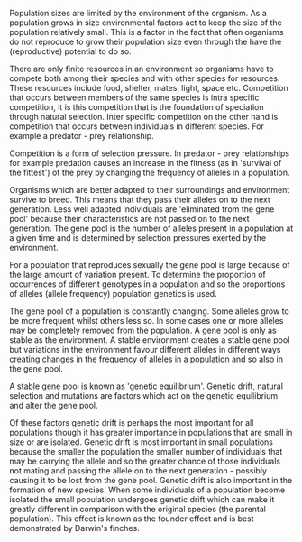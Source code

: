 Population sizes are limited by the environment of the organism. As a population grows in size environmental factors act to keep the size of the population relatively small. This is a factor in the fact that often organisms do not reproduce to grow their population size even through the have the (reproductive) potential to do so.

There are only finite resources in an environment so organisms have to compete both among their species and with other species for resources. These resources include food, shelter, mates, light, space etc. Competition that occurs between members of the same species is intra specific competition, it is this competition that is the foundation of speciation through natural selection. Inter specific competition on the other hand is competition that occurs between individuals in different species. For example a predator - prey relationship.

Competition is a form of selection pressure. In predator - prey relationships for example predation causes an increase in the fitness (as in 'survival of the fittest') of the prey by changing the frequency of alleles in a population.

Organisms which are better adapted to their surroundings and environment survive to breed. This means that they pass their alleles on to the next generation. Less well adapted individuals are 'eliminated from the gene pool' because their characteristics are not passed on to the next generation. The gene pool is the number of alleles present in a population at a given time and is determined by selection pressures exerted by the environment.

For a population that reproduces sexually the gene pool is large because of the large amount of variation present. To determine the proportion of occurrences of different genotypes in a population and so the proportions of alleles (allele frequency) population genetics is used.

The gene pool of a population is constantly changing. Some alleles grow to be more frequent whilst others less so. In some cases one or more alleles may be completely removed from the population. A gene pool is only as stable as the environment. A stable environment creates a stable gene pool but variations in the environment favour different alleles in different ways creating changes in the frequency of alleles in a population and so also in the gene pool.

A stable gene pool is known as 'genetic equilibrium'. Genetic drift, natural selection and mutations are factors which act on the genetic equilibrium and alter the gene pool.

Of these factors genetic drift is perhaps the most important for all populations though it has greater importance in populations that are small in size or are isolated. Genetic drift is most important in small populations because the smaller the population the smaller number of individuals that may be carrying the allele and so the greater chance of those individuals not mating and passing the allele on to the next generation - possibly causing it to be lost from the gene pool. Genetic drift is also important in the formation of new species. When some individuals of a population become isolated the small population undergoes genetic drift which can make it greatly different in comparison with the original species (the parental population). This effect is known as the founder effect and is best demonstrated by Darwin's finches.